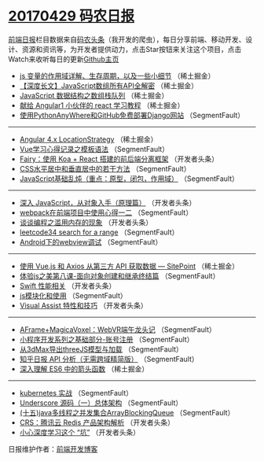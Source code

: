 # [20170429 码农日报](29.md)

[前端日报](http://caibaojian.com/c/news)栏目数据来自[码农头条](http://hao.caibaojian.com/)（我开发的爬虫），每日分享前端、移动开发、设计、资源和资讯等，为开发者提供动力，点击Star按钮来关注这个项目，点击Watch来收听每日的更新[Github主页](https://github.com/kujian/frontendDaily)
* [js 变量的作用域详解、生存周期，以及一些小细节](http://hao.caibaojian.com/36472.html) （稀土掘金）
* [【深度长文】JavaScript数组所有API全解密](http://hao.caibaojian.com/36475.html) （稀土掘金）
* [JavaScript 数据结构之数组栈队列](http://hao.caibaojian.com/36470.html) （稀土掘金）
* [献给 Angular1 小伙伴的 react 学习教程](http://hao.caibaojian.com/36471.html) （稀土掘金）
* [使用PythonAnyWhere和GitHub免费部署Django网站](http://hao.caibaojian.com/36500.html) （SegmentFault）

***
* [Angular 4.x LocationStrategy](http://hao.caibaojian.com/36473.html) （稀土掘金）
* [Vue学习心得记录之模板语法](http://hao.caibaojian.com/36495.html) （SegmentFault）
* [Fairy：使用 Koa + React 搭建的前后端分离框架](http://hao.caibaojian.com/36517.html) （开发者头条）
* [CSS水平居中和垂直居中的若干方法](http://hao.caibaojian.com/36496.html) （SegmentFault）
* [JavaScript基础乱炖（重点：原型，闭包，作用域）](http://hao.caibaojian.com/36487.html) （SegmentFault）

***
* [深入 JavaScript，从对象入手（原理篇）](http://hao.caibaojian.com/36519.html) （开发者头条）
* [webpack在前端项目中使用心得一二](http://hao.caibaojian.com/36488.html) （SegmentFault）
* [谈谈编程之滥用内存的现象](http://hao.caibaojian.com/36520.html) （开发者头条）
* [leetcode34 search for a range](http://hao.caibaojian.com/36499.html) （SegmentFault）
* [Android下的webview调试](http://hao.caibaojian.com/36502.html) （SegmentFault）

***
* [使用 Vue.js 和 Axios 从第三方 API 获取数据 — SitePoint](http://hao.caibaojian.com/36474.html) （稀土掘金）
* [体验js之美第八课-面向对象创建和继承终结篇](http://hao.caibaojian.com/36493.html) （SegmentFault）
* [Swift 性能相关](http://hao.caibaojian.com/36516.html) （开发者头条）
* [js模块化和使用](http://hao.caibaojian.com/36485.html) （SegmentFault）
* [Visual Assist 特性和技巧](http://hao.caibaojian.com/36518.html) （开发者头条）

***
* [AFrame+MagicaVoxel：WebVR端午龙头记](http://hao.caibaojian.com/36498.html) （SegmentFault）
* [小程序开发系列之基础部分-账号注册](http://hao.caibaojian.com/36501.html) （SegmentFault）
* [从3dMax导出threeJS模型与加载](http://hao.caibaojian.com/36483.html) （SegmentFault）
* [知乎日报 API 分析（无需跨域精简版）](http://hao.caibaojian.com/36494.html) （SegmentFault）
* [深入理解 ES6 中的箭头函数](http://hao.caibaojian.com/36469.html) （稀土掘金）

***
* [kubernetes 实战](http://hao.caibaojian.com/36489.html) （SegmentFault）
* [Underscore 源码（一）总体架构](http://hao.caibaojian.com/36491.html) （SegmentFault）
* [(十五)java多线程之并发集合ArrayBlockingQueue](http://hao.caibaojian.com/36486.html) （SegmentFault）
* [CRS：腾讯云 Redis 产品架构解析](http://hao.caibaojian.com/36510.html) （开发者头条）
* [小心深度学习这个 “坑”](http://hao.caibaojian.com/36511.html) （开发者头条）

日报维护作者：[前端开发博客](http://caibaojian.com/) 